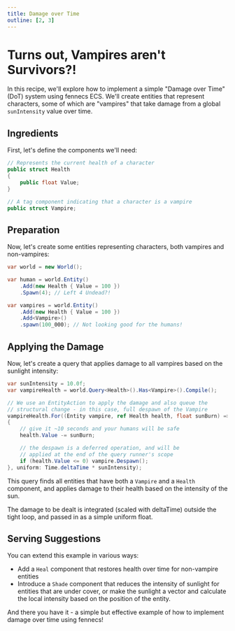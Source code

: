 ```yaml
---
title: Damage over Time
outline: [2, 3]
---
```


# Turns out, Vampires aren't Survivors?!

In this recipe, we'll explore how to implement a simple "Damage over Time" (DoT) system using fennecs ECS. We'll create entities that represent characters, some of which are "vampires" that take damage from a global `sunIntensity` value over time.

## Ingredients

First, let's define the components we'll need:

```csharp
// Represents the current health of a character
public struct Health
{
    public float Value;
}

// A tag component indicating that a character is a vampire
public struct Vampire;
```

## Preparation

Now, let's create some entities representing characters, both vampires and non-vampires:

```csharp
var world = new World();

var human = world.Entity()
    .Add(new Health { Value = 100 })
    .Spawn(4); // Left 4 Undead?!

var vampires = world.Entity()
    .Add(new Health { Value = 100 })
    .Add<Vampire>()
    .spawn(100_000); // Not looking good for the humans!
```

## Applying the Damage

Now, let's create a query that applies damage to all vampires based on the sunlight intensity:

```csharp
var sunIntensity = 10.0f;
var vampireHealth = world.Query<Health>().Has<Vampire>().Compile();

// We use an EntityAction to apply the damage and also queue the
// structural change - in this case, full despawn of the Vampire
vampireHealth.For((Entity vampire, ref Health health, float sunBurn) =>
{
    // give it ~10 seconds and your humans will be safe
    health.Value -= sunBurn;

    // the despawn is a deferred operation, and will be
    // applied at the end of the query runner's scope
    if (health.Value <= 0) vampire.Despawn();
}, uniform: Time.deltaTime * sunIntensity);
```

This query finds all entities that have both a `Vampire` and a `Health` component, and applies damage to their health based on the intensity of the sun.

The damage to be dealt is integrated (scaled with deltaTime) outside the tight loop, and passed in as a simple uniform float.


## Serving Suggestions

You can extend this example in various ways:

- Add a `Heal` component that restores health over time for non-vampire entities
- Introduce a `Shade` component that reduces the intensity of sunlight for entities that are under cover, or make the sunlight a vector and calculate the local intensity based on the position of the entity.

And there you have it - a simple but effective example of how to implement damage over time using fennecs! 

